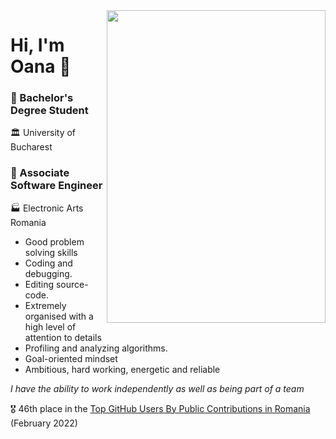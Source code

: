 <img src="https://images-na.ssl-images-amazon.com/images/I/41b6RV5KnzL._SX331_BO1,204,203,200_.jpg" width="350" height="500" align="right"/>

# Hi, I'm Oana :wave:

### :small_blue_diamond: Bachelor's Degree Student 
:classical_building: University of Bucharest  
### :small_blue_diamond: Associate Software Engineer 
:factory: Electronic Arts Romania 

* Good problem solving skills
* Coding and debugging.
* Editing source-code.
* Extremely organised with a high level of attention to details
* Profiling and analyzing algorithms.
* Goal-oriented mindset
* Ambitious, hard working, energetic and reliable

*I have the ability to work independently as well as being part of a team*

:medal_military: 46th place in the [Top GitHub Users By Public Contributions in Romania](https://github.com/gayanvoice/top-github-users/blob/main/markdown/public_contributions/romania.md) (February 2022)
